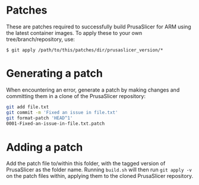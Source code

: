 # Patches

These are patches required to successfully build PrusaSlicer for ARM using the latest container images. To apply these
to your own tree/branch/repository, use:

    $ git apply /path/to/this/patches/dir/prusaslicer_version/*

# Generating a patch

When encountering an error, generate a patch by making changes and committing them in a clone of the PrusaSlicer repository:

```bash
git add file.txt
git commit -m 'Fixed an issue in file.txt'
git format-patch 'HEAD^1'
0001-Fixed-an-issue-in-file.txt.patch
```

# Adding a patch

Add the patch file to/within this folder, with the tagged version of PrusaSlicer as the folder name. Running `build.sh` will then run `git apply -v` on the patch files within, applying them to the cloned PrusaSlicer repository.